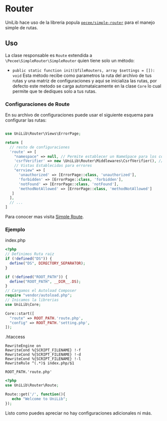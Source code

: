 # Router

UniLib hace uso de la libreria popula [`pecee/simple-router`](https://github.com/skipperbent/simple-php-router) para el manejo simple de rutas.

## Uso

La clase responsable es `Route` extendida a `\Pecee\SimpleRouter\SimpleRouter` quien tiene solo un método:

- `public static function init($fileRouters, array $settings = []): void` Esta método recibe como parametros la ruta del archivo de tus rutas y una matriz de configuraciones y aqui se inicializa las rutas, por defecto este metodo se carga automataicamente en la clase `Core` lo cual permite que te dediques solo a tus rutas.

### Configuraciones de Route

En su archivo de configuraciones puede usar el siguiente esquema para configurar las rutas:

```php

use UniLib\Router\Views\ErrorPage;

return [
  // resto de configuraciones
  'route' => [
    "namespace" => null, // Permite establecer un NameSpace para los controladores
    'csrfVerifier' => new \UniLib\Router\Middlewares\CsrfVerifier(), // Middlewares Responsable de la verificación de CSRF
    // Vistas Establecidas para errores
    "errview" => [
      'unauthorized' => [ErrorPage::class, 'unauthorized'],
      'forbidden' => [ErrorPage::class, 'forbidden'],
      'notFound' => [ErrorPage::class, 'notFound'],
      'methodNotAllowed' => [ErrorPage::class, 'methodNotAllowed']
   ]
  ],
  // ...
]

```

Para conocer mas visita [Simple Route](https://github.com/skipperbent/simple-php-router/blob/master/README.md).

### Ejemplo

index.php

```php
<?php
// Definimos Ruta raiz
if (!defined("DS")) {
  define("DS", DIRECTORY_SEPARATOR);
}

if (!defined("ROOT_PATH")) {
  define("ROOT_PATH", __DIR__.DS);
}
// Cargamos el Autoload Composer
require "vendor/autoload.php";
// Inicamos la librerias
use UniLib\Core;

Core::start([
  "route" => ROOT_PATH.'route.php',
  "config" => ROOT_PATH.'setting.php',
]);
```

.htaccess

```htaccess
RewriteEngine on
RewriteCond %{SCRIPT_FILENAME} !-f
RewriteCond %{SCRIPT_FILENAME} !-d
RewriteCond %{SCRIPT_FILENAME} !-l
RewriteRule ^(.*)$ index.php/$1
```

`ROOT_PATH.'route.php'`

```php
<?php
use UniLib\Router\Route;

Route::get('/', function(){
   echo "Welcome to UniLib";
});
```

Listo como puedes apreciar no hay configuraciones adicionales ni más.
